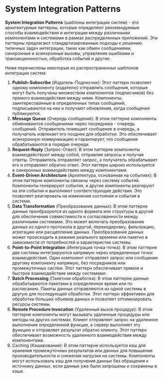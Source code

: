 # System Integration Patterns

**System Integration Patterns** (шаблоны интеграции систем) - это архитектурные паттерны, которые определяют рекомендуемые способы взаимодействия и интеграции между различными компонентами и системами в рамках распределенных приложений. Эти паттерны предлагают стандартизированные подходы к решению типичных задач интеграции, таких как обмен сообщениями, синхронные и асинхронные вызовы, управление ошибками и транзакционностью, обработка событий и другие.

Ниже перечислены некоторые из распространенных шаблонов интеграции систем:

1. **Publish-Subscribe** (Издатель-Подписчик): Этот паттерн позволяет одному компоненту (издателю) отправлять сообщения, которые могут быть получены множеством компонентов (подписчиков) без прямого взаимодействия между ними. Компоненты, заинтересованные в определенных типах сообщений, подписываются на них и получают обновления, когда сообщения публикуются.
2. **Message Queue** (Очередь сообщений): В этом паттерне компоненты обмениваются сообщениями через посредника - очередь сообщений. Отправитель помещает сообщение в очередь, а получатель извлекает его позднее для обработки. Это обеспечивает асинхронную коммуникацию и гарантирует, что сообщения обрабатываются в порядке очереди.
3. **Request-Reply** (Запрос-Ответ): В этом паттерне компоненты взаимодействуют между собой, отправляя запросы и получая ответы. Отправитель отправляет запрос, а получатель обрабатывает его и отправляет обратно ответ. Этот паттерн широко используется в синхронных взаимодействиях между компонентами.
4. **Event-Driven Architecture** (Архитектура, основанная на событиях): В этом паттерне компоненты связаны через систему событий. Компоненты генерируют события, и другие компоненты реагируют на эти события и выполняют соответствующие действия. Это позволяет реагировать на изменения состояния и события в системе.
5. **Data Transformation** (Преобразование данных): В этом паттерне данные преобразуются из одного формата или структуры в другой для обеспечения совместимости и согласованности между различными системами. Это может включать преобразование данных из одного протокола в другой, перекодировку, фильтрацию, агрегацию или расщепление данных. Преобразование данных может происходить в режиме реального времени или пакетно в зависимости от потребностей и характеристик системы.
6. **Point-to-Point Integration** (Интеграция точка-точка): В этом паттерне две системы интегрируются напрямую через определенные точки взаимодействия. Один компонент отправляет запрос или сообщение другому компоненту напрямую, без посредников или промежуточных систем. Этот паттерн обеспечивает прямое и быстрое взаимодействие между системами.
7. **Batch Processing** (Пакетная обработка): В этом паттерне данные обрабатываются пакетами в определенное время или по расписанию. Пакеты данных отправляются из одной системы в другую для последующей обработки. Этот паттерн эффективен для обработки больших объемов данных и позволяет оптимизировать ресурсы системы.
8. **Remote Procedure Invocation** (Удаленный вызов процедур): В этом паттерне компоненты могут вызывать удаленные процедуры или методы на других системах. Клиент отправляет запрос на удаленное выполнение определенной функции, а сервер выполняет эту функцию и отправляет результат обратно клиенту. Этот паттерн обеспечивает возможность удаленного взаимодействия между компонентами.
9. Caching (Кэширование): В этом паттерне используется кэш для хранения промежуточных результатов или данных для повышения производительности и снижения нагрузки на системы. Компоненты могут использовать кэш для получения данных без обращения к источнику данных, если данные уже были запрошены и сохранены в кэше.
